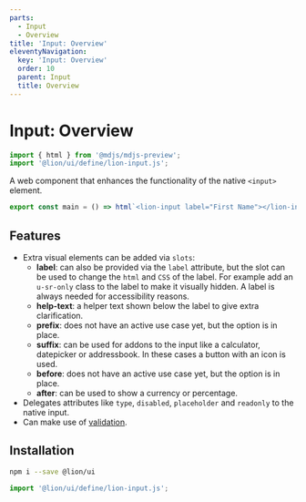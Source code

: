 ```yaml
---
parts:
  - Input
  - Overview
title: 'Input: Overview'
eleventyNavigation:
  key: 'Input: Overview'
  order: 10
  parent: Input
  title: Overview
---
```

# Input: Overview

```js script
import { html } from '@mdjs/mdjs-preview';
import '@lion/ui/define/lion-input.js';
```

A web component that enhances the functionality of the native `<input>` element.

```js preview-story
export const main = () => html`<lion-input label="First Name"></lion-input>`;
```

## Features

- Extra visual elements can be added via `slots`:
  - **label**: can also be provided via the `label` attribute, but the slot can be used to change the `html` and `CSS` of the label.
    For example add an `u-sr-only` class to the label to make it visually hidden.
    A label is always needed for accessibility reasons.
  - **help-text**: a helper text shown below the label to give extra clarification.
  - **prefix**: does not have an active use case yet, but the option is in place.
  - **suffix**: can be used for addons to the input like a calculator, datepicker or addressbook. In these cases a button with an icon is used.
  - **before**: does not have an active use case yet, but the option is in place.
  - **after**: can be used to show a currency or percentage.
- Delegates attributes like `type`, `disabled`, `placeholder` and `readonly` to the native input.
- Can make use of [validation](../../fundamentals/systems/form/validate.md).

## Installation

```bash
npm i --save @lion/ui
```

```js
import '@lion/ui/define/lion-input.js';
```
